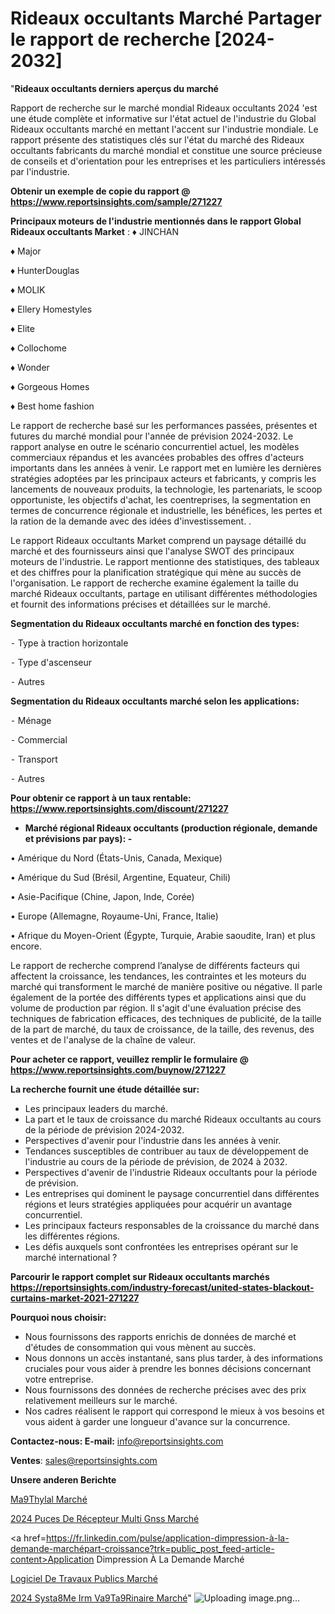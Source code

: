 # Rideaux occultants Marché Partager le rapport de recherche [2024-2032]

"<strong>Rideaux occultants derniers aperçus du marché</strong>

Rapport de recherche sur le marché mondial Rideaux occultants 2024 'est une étude complète et informative sur l'état actuel de l'industrie du Global Rideaux occultants marché en mettant l'accent sur l'industrie mondiale. Le rapport présente des statistiques clés sur l'état du marché des Rideaux occultants fabricants du marché mondial et constitue une source précieuse de conseils et d'orientation pour les entreprises et les particuliers intéressés par l'industrie.

<strong>Obtenir un exemple de copie du rapport @ <a href=https://www.reportsinsights.com/sample/271227>https://www.reportsinsights.com/sample/271227</a></strong>

<strong>Principaux moteurs de l'industrie mentionnés dans le rapport Global Rideaux occultants Market</strong> :
♦ JINCHAN

♦ Major

♦ HunterDouglas

♦ MOLIK

♦ Ellery Homestyles

♦ Elite

♦ Collochome

♦ Wonder

♦ Gorgeous Homes

♦ Best home fashion

Le rapport de recherche basé sur les performances passées, présentes et futures du marché mondial pour l'année de prévision 2024-2032. Le rapport analyse en outre le scénario concurrentiel actuel, les modèles commerciaux répandus et les avancées probables des offres d'acteurs importants dans les années à venir. Le rapport met en lumière les dernières stratégies adoptées par les principaux acteurs et fabricants, y compris les lancements de nouveaux produits, la technologie, les partenariats, le scoop opportuniste, les objectifs d'achat, les coentreprises, la segmentation en termes de concurrence régionale et industrielle, les bénéfices, les pertes et la ration de la demande avec des idées d'investissement. .

Le rapport Rideaux occultants Market comprend un paysage détaillé du marché et des fournisseurs ainsi que l'analyse SWOT des principaux moteurs de l'industrie. Le rapport mentionne des statistiques, des tableaux et des chiffres pour la planification stratégique qui mène au succès de l'organisation. Le rapport de recherche examine également la taille du marché Rideaux occultants, partage en utilisant différentes méthodologies et fournit des informations précises et détaillées sur le marché.

<strong>Segmentation du Rideaux occultants marché en fonction des types:</strong>


⁃ Type à traction horizontale

⁃ Type d'ascenseur

⁃ Autres

<strong>Segmentation du Rideaux occultants marché selon les applications:</strong>


⁃ Ménage

⁃ Commercial

⁃ Transport

⁃ Autres

<strong>Pour obtenir ce rapport à un taux rentable: <a href=https://www.reportsinsights.com/discount/271227>https://www.reportsinsights.com/discount/271227</a></strong>
<ul>
  <li><strong>Marché régional Rideaux occultants (production régionale, demande et prévisions par pays): -</strong></li>
</ul>
• Amérique du Nord (États-Unis, Canada, Mexique)

• Amérique du Sud (Brésil, Argentine, Equateur, Chili)

• Asie-Pacifique (Chine, Japon, Inde, Corée)

• Europe (Allemagne, Royaume-Uni, France, Italie)

• Afrique du Moyen-Orient (Égypte, Turquie, Arabie saoudite, Iran) et plus encore.

Le rapport de recherche comprend l’analyse de différents facteurs qui affectent la croissance, les tendances, les contraintes et les moteurs du marché qui transforment le marché de manière positive ou négative. Il parle également de la portée des différents types et applications ainsi que du volume de production par région. Il s'agit d'une évaluation précise des techniques de fabrication efficaces, des techniques de publicité, de la taille de la part de marché, du taux de croissance, de la taille, des revenus, des ventes et de l'analyse de la chaîne de valeur.

<strong>Pour acheter ce rapport, veuillez remplir le formulaire @   <a href=https://www.reportsinsights.com/buynow/271227>https://www.reportsinsights.com/buynow/271227</a></strong>

<strong>La recherche fournit une étude détaillée sur:</strong>
<ul>
  <li>Les principaux leaders du marché.</li>
  <li>La part et le taux de croissance du marché Rideaux occultants au cours de la période de prévision 2024-2032.</li>
  <li>Perspectives d'avenir pour l'industrie dans les années à venir.</li>
  <li>Tendances susceptibles de contribuer au taux de développement de l'industrie au cours de la période de prévision, de 2024 à 2032.</li>
  <li>Perspectives d'avenir de l'industrie Rideaux occultants pour la période de prévision.</li>
  <li>Les entreprises qui dominent le paysage concurrentiel dans différentes régions et leurs stratégies appliquées pour acquérir un avantage concurrentiel.</li>
  <li>Les principaux facteurs responsables de la croissance du marché dans les différentes régions.</li>
  <li>Les défis auxquels sont confrontées les entreprises opérant sur le marché international ?</li>
</ul>

<strong>Parcourir le rapport complet sur Rideaux occultants marchés <a href=https://reportsinsights.com/industry-forecast/united-states-blackout-curtains-market-2021-271227>https://reportsinsights.com/industry-forecast/united-states-blackout-curtains-market-2021-271227</a></strong>

<strong>Pourquoi nous choisir:</strong>
<ul>
  <li>Nous fournissons des rapports enrichis de données de marché et d'études de consommation qui vous mènent au succès.</li>
  <li>Nous donnons un accès instantané, sans plus tarder, à des informations cruciales pour vous aider à prendre les bonnes décisions concernant votre entreprise.</li>
  <li>Nous fournissons des données de recherche précises avec des prix relativement meilleurs sur le marché.</li>
  <li>Nos cadres réalisent le rapport qui correspond le mieux à vos besoins et vous aident à garder une longueur d'avance sur la concurrence.</li>
</ul>
<strong>Contactez-nous:
</strong><strong>E-mail:</strong> <a href=mailto:info@reportsinsights.com>info@reportsinsights.com</a>

<strong>Ventes</strong>: <a href=mailto:sales@reportsinsights.com>sales@reportsinsights.com</a>

<strong>Unsere anderen Berichte</strong>

<a href=https://www.linkedin.com/pulse/m%C3%A9thylal-march%C3%A9-de-la-taille-2024-tendance-croissance-iklxe/>Ma9Thylal Marché</a>

<a href=https://www.linkedin.com/pulse/2024-puces-de-récepteur-multi-gnss-marché-principaux-re29c/>2024 Puces De Récepteur Multi Gnss Marché</a>

<a href=https://fr.linkedin.com/pulse/application-dimpression-à-la-demande-marchépart-croissance?trk=public_post_feed-article-content>Application Dimpression À La Demande Marché</a>

<a href=https://www.linkedin.com/pulse/logiciel-de-travaux-publics-march%C3%A9-analyse-historique-ko4rf/>Logiciel De Travaux Publics Marché</a>

<a href=https://www.linkedin.com/pulse/2024-syst%C3%A8me-irm-v%C3%A9t%C3%A9rinaire-march%C3%A9-paysage-comprenant-jh1rc/>2024 Systa8Me Irm Va9Ta9Rinaire Marché</a>"
![Uploading image.png…]()

